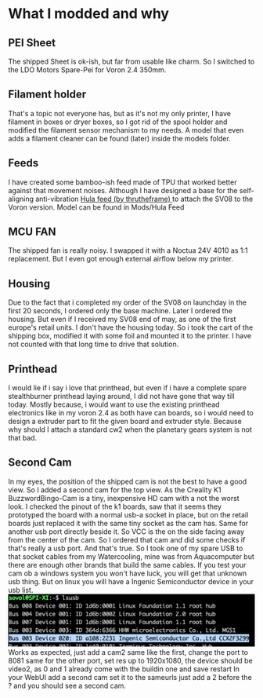 # What I modded and why

## PEI Sheet

The shipped Sheet is ok-ish, but far from usable like charm. So I switched to the LDO Motors Spare-Pei for Voron 2.4 350mm.

## Filament holder

That's a topic not everyone has, but as it's not my only printer, I have filament in boxes or dryer boxes, so I got rid of the spool holder and modified the filament sensor mechanism to my needs.
A model that even adds a filament cleaner can be found (later) inside the models folder.

## Feeds

I have created some bamboo-ish feed made of TPU that worked better against that movement noises.
Although I have designed a base for the self-aligning anti-vibration [Hula feed (by thrutheframe) ](https://makerworld.com/en/models/417509#profileId-319901) to attach the SV08 to the Voron version. Model can be found in Mods/Hula Feed

## MCU FAN

The shipped fan is really noisy. I swapped it with a Noctua 24V 4010 as 1:1 replacement. But I even got enough external airflow below my printer.

## Housing

Due to the fact that i completed my order of the SV08 on launchday in the first 20 seconds, I ordered only the base machine. Later I ordered the housing.
But even if I received my SV08 end of may, as one of the first europe's retail units. I don't have the housing today. So i took the cart of the shipping box, modified it with some foil and mounted it to the printer.
I have not counted with that long time to drive that solution.

## Printhead

I would lie if i say i love that printhead, but even if i have a complete spare stealthburner printhead laying around, I did not have gone that way till today.
Mostly because, i would want to use the existing printhead electronics like in my voron 2.4 as both have can boards, so i would need to design a extruder part to fit the given board and extruder style. Because why should I attach a standard cw2 when the planetary gears system is not that bad.

## Second Cam

In my eyes, the position of the shipped cam is not the best to have a good view. So I added a second cam for the top view.
As the Creality K1 BuzzwordBingo-Cam is a tiny, inexpensive HD cam with a not the worst look. I checked the pinout of the k1 boards, saw that it seems they prototyped the board with a normal usb-a socket in place, but on the retail boards just replaced it with the same tiny socket as the cam has. Same for another usb port directly beside it. So VCC is the on the side facing away from the center of the cam. So I ordered that cam and did some checks if that's really a usb port. And that's true. So I took one of my spare USB to that socket cables from my Watercooling, mine was from Aquacomputer but there are enough other brands that build the same cables.
If you test your cam ob a windows system you won't have luck, you will get that unknown usb thing. But on linux you will have a Ingenic Semiconductor device in your usb list. 
![Creality Cam](Mods/crealitycam.png "Creality AI Cam")
Works as expected, just add a cam2 same like the first, change the port to 8081 same for the other port, set res up to 1920x1080, the device should be video2, as 0 and 1 already come with the buildin one and save restart
In your WebUI add a second cam set it to the sameurls just add a 2 before the ? and you should see a second cam.